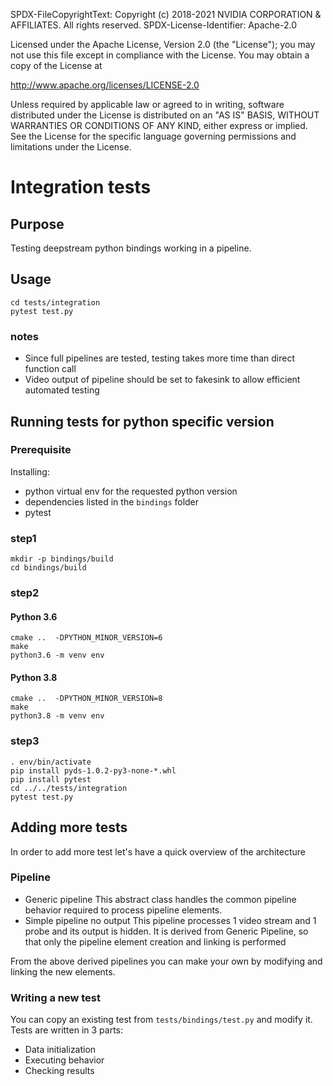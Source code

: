 SPDX-FileCopyrightText: Copyright (c) 2018-2021 NVIDIA CORPORATION & AFFILIATES. All rights reserved.
SPDX-License-Identifier: Apache-2.0

Licensed under the Apache License, Version 2.0 (the "License");
you may not use this file except in compliance with the License.
You may obtain a copy of the License at

http://www.apache.org/licenses/LICENSE-2.0

Unless required by applicable law or agreed to in writing, software
distributed under the License is distributed on an "AS IS" BASIS,
WITHOUT WARRANTIES OR CONDITIONS OF ANY KIND, either express or implied.
See the License for the specific language governing permissions and
limitations under the License.

# Integration tests

## Purpose
Testing deepstream python bindings working in a pipeline.


## Usage
```
cd tests/integration
pytest test.py
```
### notes
* Since full pipelines are tested, testing takes more time than direct function call
* Video output of pipeline should be set to fakesink to allow efficient automated testing

## Running tests for python specific version
### Prerequisite
Installing:
* python virtual env for the requested python version
* dependencies listed in the `bindings` folder
* pytest
### step1
```
mkdir -p bindings/build
cd bindings/build
```
### step2
#### Python 3.6
```
cmake ..  -DPYTHON_MINOR_VERSION=6
make
python3.6 -m venv env
```
#### Python 3.8
```
cmake ..  -DPYTHON_MINOR_VERSION=8
make
python3.8 -m venv env
```
### step3
```
. env/bin/activate
pip install pyds-1.0.2-py3-none-*.whl
pip install pytest
cd ../../tests/integration
pytest test.py
```

## Adding more tests

In order to add more test let's have a quick overview of the architecture

### Pipeline
* Generic pipeline
This abstract class handles the common pipeline behavior required to process
 pipeline elements.
* Simple pipeline no output
This pipeline processes 1 video stream and 1 probe and its output is hidden.
It is derived from Generic Pipeline, so that only the pipeline element
creation and linking is performed


From the above derived pipelines you can make your own by modifying and
linking the new elements.

### Writing a new test

You can copy an existing test from `tests/bindings/test.py` and modify it.
Tests are written in 3 parts:
* Data initialization
* Executing behavior
* Checking results
